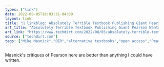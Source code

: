 ```yaml
---
types: ["link"]
date: 2022-08-05T16:03:31-04:00
layout: link
title: "🔗 linkblog: Absolutely Terrible Textbook Publishing Giant Pearson Wants To Make Everything Even Worse With NFTs | Techdirt'"
art_title: "Absolutely Terrible Textbook Publishing Giant Pearson Wants To Make Everything Even Worse With NFTs | Techdirt"
art_link: "https://www.techdirt.com/2022/08/05/absolutely-terrible-textbook-publishing-giant-pearson-wants-to-make-everything-even-worse-with-nfts/"
source: ["techdirt.com"]
tags: ["Mike Masnick","OER","alternative textbooks","open access","Pearson","edtech"]
---
```

Masnick's critiques of Pearson here are better than anything I could have written.
 
